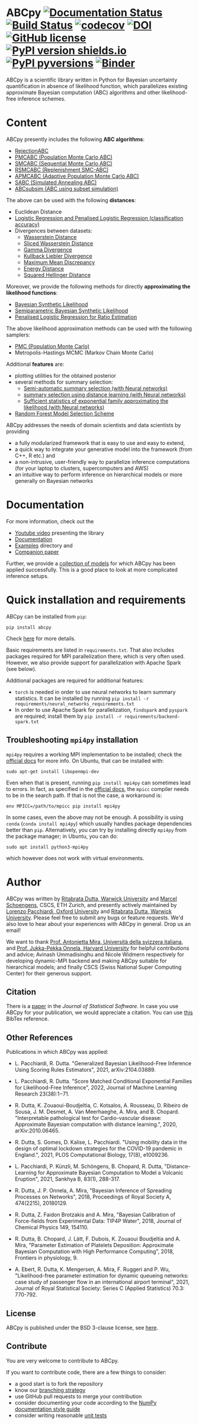 # ABCpy [![Documentation Status](https://readthedocs.org/projects/abcpy/badge/?version=latest)](http://abcpy.readthedocs.io/en/latest/?badge=latest) [![Build Status](https://travis-ci.org/eth-cscs/abcpy.svg?branch=master)](https://travis-ci.org/eth-cscs/abcpy) [![codecov](https://codecov.io/gh/eth-cscs/abcpy/branch/master/graph/badge.svg)](https://codecov.io/gh/eth-cscs/abcpy) [![DOI](https://zenodo.org/badge/doi/10.1145/3093172.3093233.svg)](http://dx.doi.org/10.1145/3093172.3093233) [![GitHub license](https://img.shields.io/github/license/eth-cscs/abcpy.svg)](https://github.com/eth-cscs/abcpy/blob/master/LICENSE) [![PyPI version shields.io](https://img.shields.io/pypi/v/abcpy.svg)](https://pypi.python.org/pypi/abcpy/) [![PyPI pyversions](https://img.shields.io/pypi/pyversions/abcpy.svg)](https://pypi.python.org/pypi/abcpy/)  [![Binder](https://mybinder.org/badge_logo.svg)](https://mybinder.org/v2/gh/eth-cscs/abcpy/master?filepath=examples)

ABCpy is a scientific library written in Python for Bayesian uncertainty quantification in
absence of likelihood function, which parallelizes existing approximate Bayesian computation (ABC) 
algorithms and other likelihood-free inference schemes. 

# Content

ABCpy presently includes the following **ABC algorithms**:

* [RejectionABC](https://www.genetics.org/content/145/2/505)
* [PMCABC (Population Monte Carlo ABC)](https://www.annualreviews.org/doi/abs/10.1146/annurev-ecolsys-102209-144621)
* [SMCABC (Sequential Monte Carlo ABC)](https://link.springer.com/article/10.1007/s11222-011-9271-y)
* [RSMCABC (Replenishment SMC-ABC)](https://onlinelibrary.wiley.com/doi/abs/10.1111/j.1541-0420.2010.01410.x)
* [APMCABC (Adaptive Population Monte Carlo ABC)](https://link.springer.com/article/10.1007/s00180-013-0428-3)
* [SABC (Simulated Annealing ABC)](https://link.springer.com/article/10.1007/s11222-014-9507-8)
* [ABCsubsim (ABC using subset simulation)](https://epubs.siam.org/doi/10.1137/130932831)

The above can be used with the following **distances**: 

* Euclidean Distance
* [Logistic Regression and Penalised Logistic Regression (classification accuracy)](https://link.springer.com/article/10.1007/s11222-017-9738-6)
* Divergences between datasets: 
  * [Wasserstein Distance](https://rss.onlinelibrary.wiley.com/doi/abs/10.1111/rssb.12312)
  * [Sliced Wasserstein Distance](https://ieeexplore.ieee.org/abstract/document/9054735)
  * [Gamma Divergence](http://proceedings.mlr.press/v130/fujisawa21a/fujisawa21a.pdf)
  * [Kullback Liebler Divergence](http://proceedings.mlr.press/v84/jiang18a/jiang18a.pdf)
  * [Maximum Mean Discrepancy](http://proceedings.mlr.press/v51/park16.pdf)
  * [Energy Distance](https://arxiv.org/abs/1905.05884)
  * [Squared Hellinger Distance](https://arxiv.org/pdf/2006.14126.pdf)
  
Moreover, we provide the following methods for directly **approximating the likelihood functions**:
* [Bayesian Synthetic Likelihood](https://www.tandfonline.com/doi/abs/10.1080/10618600.2017.1302882?journalCode=ucgs20)
* [Semiparametric Bayesian Synthetic Likelihood](https://link.springer.com/article/10.1007/s11222-019-09904-x)
* [Penalised Logistic Regression for Ratio Estimation](https://projecteuclid.org/journals/bayesian-analysis/advance-publication/Likelihood-Free-Inference-by-Ratio-Estimation/10.1214/20-BA1238.full)

The above likelihood approximation methods can be used with the following samplers: 

* [PMC (Population Monte Carlo)](https://www.tandfonline.com/doi/abs/10.1198/106186004X12803)
* Metropolis-Hastings MCMC (Markov Chain Monte Carlo)

Additional **features** are:
* plotting utilities for the obtained posterior
* several methods for summary selection:
  * [Semi-automatic summary selection (with Neural networks)](http://proceedings.mlr.press/v97/wiqvist19a/wiqvist19a.pdf)
  * [summary selection using distance learning (with Neural networks)](https://link.springer.com/article/10.1007/s13571-019-00208-8)
  * [Sufficient statistics of exponential family approximating the likelihood (with Neural networks)](https://arxiv.org/abs/2012.10903)
* [Random Forest Model Selection Scheme](https://academic.oup.com/bioinformatics/article/32/6/859/1744513)


ABCpy addresses the needs of domain scientists and data
scientists by providing

* a fully modularized framework that is easy to use and easy to extend, 
* a quick way to integrate your generative model into the framework (from C++, R etc.) and
* a non-intrusive, user-friendly way to parallelize inference computations (for your laptop to clusters, supercomputers and AWS)
* an intuitive way to perform inference on hierarchical models or more generally on Bayesian networks

# Documentation
For more information, check out the

* [Youtube video](https://www.youtube.com/watch?v=cf2uNo0UEBs) presenting the library
* [Documentation](http://abcpy.readthedocs.io/en/v0.6.3) 
* [Examples](https://github.com/eth-cscs/abcpy/tree/v0.6.3/examples) directory and
* [Companion paper](https://www.jstatsoft.org/article/view/v100i07)


Further, we provide a
[collection of models](https://github.com/eth-cscs/abcpy-models) for which ABCpy
has been applied successfully. This is a good place to look at more complicated inference setups.

# Quick installation and requirements


ABCpy can be installed from `pip`: 

    pip install abcpy

Check [here](https://abcpy.readthedocs.io/en/latest/installation.html) for more details.

Basic requirements are listed in `requirements.txt`. That also includes packages required for MPI parallelization there, which is very often used. However, we also provide support for parallelization with Apache Spark (see below).
 
 Additional packages are required for additional features: 

- `torch` is needed in order to use neural networks to learn summary statistics. It can be installed by running `pip install -r requirements/neural_networks_requirements.txt`
- In order to use Apache Spark for parallelization, `findspark` and `pyspark` are required; install them by `pip install -r requirements/backend-spark.txt`  

## Troubleshooting `mpi4py` installation

`mpi4py` requires a working MPI implementation to be installed; check the [official docs]((https://mpi4py.readthedocs.io/en/stable/install.html)) for more info. On Ubuntu, that can be installed with:

    sudo apt-get install libopenmpi-dev

Even when that is present, running `pip install mpi4py` can sometimes lead to errors. In fact, as specified in the [official docs]((https://mpi4py.readthedocs.io/en/stable/install.html)), the `mpicc` compiler needs to be in the search path. If that is not the case, a workaround is: 

    env MPICC=/path/to/mpicc pip install mpi4py

In some cases, even the above may not be enough. A possibility is using `conda` (`conda install mpi4py`) which usually handles package dependencies better than `pip`. Alternatively, you can try by installing directly `mpi4py` from the package manager; in Ubuntu, you can do:

    sudo apt install python3-mpi4py 

which however does not work with virtual environments.


# Author 
ABCpy was written by [Ritabrata Dutta, Warwick
University](https://warwick.ac.uk/fac/sci/statistics/staff/academic-research/dutta/) and [Marcel Schoengens](mschoengens@bitvalve.org), CSCS, ETH Zurich, and presently actively maintained by [Lorenzo Pacchiardi, Oxford University](http://www.lorenzopacchiardi.me/) and [Ritabrata Dutta, Warwick
University](https://warwick.ac.uk/fac/sci/statistics/staff/academic-research/dutta/). Please feel free to submit any bugs or feature requests. We'd also love to hear about your experiences with ABCpy in general. Drop us an email!

We want to thank [Prof. Antonietta Mira, Università della svizzera
italiana](https://search.usi.ch/en/people/f8960de6d60dd08a79b6c1eb20b7442b/Mira-Antonietta),
and [Prof. Jukka-Pekka Onnela, Harvard
University](https://www.hsph.harvard.edu/onnela-lab/) for helpful contributions
and advice; Avinash Ummadisinghu and Nicole Widmern respectively for developing
dynamic-MPI backend and making ABCpy suitable for hierarchical models; and
finally CSCS (Swiss National Super Computing Center) for their generous support.

## Citation

There is a [paper](https://doi.org/10.18637/jss.v100.i07) in the _Journal of Statistical Software_. In case you use
ABCpy for your publication, we would appreciate a citation. You can use
[this](https://github.com/eth-cscs/abcpy/blob/master/doc/literature/JSS_2021.bib) BibTex reference.


## Other References

Publications in which ABCpy was applied:

* L. Pacchiardi, R. Dutta. "Generalized Bayesian Likelihood-Free Inference Using Scoring Rules Estimators", 2021, arXiv:2104.03889.

* L. Pacchiardi, R. Dutta. "Score Matched Conditional Exponential Families for Likelihood-Free Inference", 2022, Journal of Machine Learning Research 23(38):1−71.

* R. Dutta, K. Zouaoui-Boudjeltia, C. Kotsalos, A. Rousseau, D. Ribeiro de Sousa, J. M. Desmet, A. Van Meerhaeghe, A. Mira, and B. Chopard. "Interpretable pathological test for Cardio-vascular disease: Approximate Bayesian computation with distance learning.", 2020, arXiv:2010.06465.

* R. Dutta, S. Gomes, D. Kalise, L. Pacchiardi. "Using mobility data in the design of optimal lockdown strategies for the COVID-19 pandemic in England.", 2021,  PLOS Computational Biology, 17(8), e1009236.

* L. Pacchiardi, P. K&#252;nzli, M. Sch&#246;ngens, B. Chopard, R. Dutta, "Distance-Learning for Approximate Bayesian Computation to Model a Volcanic Eruption", 2021, Sankhya B, 83(1), 288-317.

* R. Dutta, J. P.  Onnela, A. Mira, "Bayesian Inference of Spreading Processes on Networks", 2018, Proceedings of Royal Society A, 474(2215), 20180129.

* R. Dutta, Z. Faidon Brotzakis and A. Mira, "Bayesian Calibration of   Force-fields from Experimental Data: TIP4P Water", 2018, Journal of Chemical Physics 149, 154110.
  
* R. Dutta, B. Chopard, J. Lätt, F. Dubois, K. Zouaoui Boudjeltia and A. Mira, "Parameter Estimation of Platelets Deposition: Approximate Bayesian Computation with High Performance Computing", 2018, Frontiers in physiology, 9.

* A. Ebert, R. Dutta, K. Mengersen, A. Mira, F. Ruggeri and P. Wu, "Likelihood-free parameter estimation for dynamic queueing networks: case study of passenger flow in an international airport terminal", 2021, Journal of Royal Statistical Society: Series C (Applied Statistics) 70.3: 770-792.

## License
ABCpy is published under the BSD 3-clause license, see [here](LICENSE).

## Contribute
You are very welcome to contribute to ABCpy. 

If you want to contribute code, there are a few things to consider:
* a good start is to fork the repository
* know our [branching strategy](http://nvie.com/posts/a-successful-git-branching-model/)
* use GitHub pull requests to merge your contribution
* consider documenting your code according to the [NumPy documentation style guide](https://github.com/numpy/numpy/blob/master/doc/HOWTO_DOCUMENT.rst.txt)
* consider writing reasonable [unit tests](https://docs.python.org/3.5/library/unittest.html)

